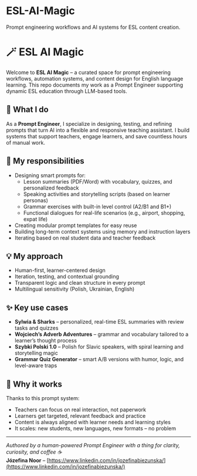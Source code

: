 # ESL-AI-Magic
Prompt engineering workflows and AI systems for ESL content creation.

# 🪄 ESL AI Magic

Welcome to **ESL AI Magic** – a curated space for prompt engineering workflows, automation systems, and content design for English language learning. This repo documents my work as a Prompt Engineer supporting dynamic ESL education through LLM-based tools.

## 🎯 What I do

As a **Prompt Engineer**, I specialize in designing, testing, and refining prompts that turn AI into a flexible and responsive teaching assistant. I build systems that support teachers, engage learners, and save countless hours of manual work.

## 🔧 My responsibilities

- Designing smart prompts for:
  - Lesson summaries (PDF/Word) with vocabulary, quizzes, and personalized feedback
  - Speaking activities and storytelling scripts (based on learner personas)
  - Grammar exercises with built-in level control (A2/B1 and B1+)
  - Functional dialogues for real-life scenarios (e.g., airport, shopping, expat life)
- Creating modular prompt templates for easy reuse
- Building long-term context systems using memory and instruction layers
- Iterating based on real student data and teacher feedback

## 💡 My approach

- Human-first, learner-centered design  
- Iteration, testing, and contextual grounding  
- Transparent logic and clean structure in every prompt  
- Multilingual sensitivity (Polish, Ukrainian, English)

## ✨ Key use cases

- **Sylwia & Sharks** – personalized, real-time ESL summaries with review tasks and quizzes  
- **Wojciech’s Adverb Adventures** – grammar and vocabulary tailored to a learner’s thought process  
- **Szybki Polski 1.0** – Polish for Slavic speakers, with spiral learning and storytelling magic  
- **Grammar Quiz Generator** – smart A/B versions with humor, logic, and level-aware traps  

## 🧠 Why it works

Thanks to this prompt system:
- Teachers can focus on real interaction, not paperwork  
- Learners get targeted, relevant feedback and practice  
- Content is always aligned with learner needs and learning styles  
- It scales: new students, new languages, new formats – no problem

---

_Authored by a human-powered Prompt Engineer with a thing for clarity, curiosity, and coffee ☕️_  
**Józefina Noor** – [https://www.linkedin.com/in/jozefinabiezunska/](https://www.linkedin.com/in/jozefinabiezunska/)
